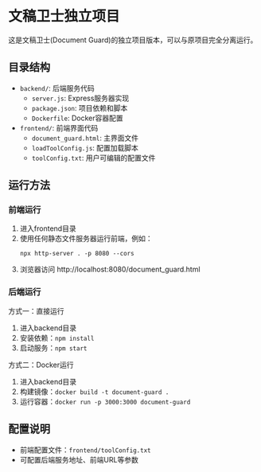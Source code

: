 # 文稿卫士独立项目

这是文稿卫士(Document Guard)的独立项目版本，可以与原项目完全分离运行。

## 目录结构
- `backend/`: 后端服务代码
  - `server.js`: Express服务器实现
  - `package.json`: 项目依赖和脚本
  - `Dockerfile`: Docker容器配置
- `frontend/`: 前端界面代码
  - `document_guard.html`: 主界面文件
  - `loadToolConfig.js`: 配置加载脚本
  - `toolConfig.txt`: 用户可编辑的配置文件

## 运行方法

### 前端运行
1. 进入frontend目录
2. 使用任何静态文件服务器运行前端，例如：
   ```
   npx http-server . -p 8080 --cors
   ```
3. 浏览器访问 http://localhost:8080/document_guard.html

### 后端运行
方式一：直接运行
1. 进入backend目录
2. 安装依赖：`npm install`
3. 启动服务：`npm start`

方式二：Docker运行
1. 进入backend目录
2. 构建镜像：`docker build -t document-guard .`
3. 运行容器：`docker run -p 3000:3000 document-guard`

## 配置说明
- 前端配置文件：`frontend/toolConfig.txt`
- 可配置后端服务地址、前端URL等参数
